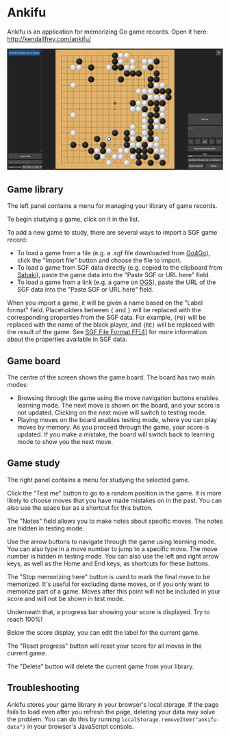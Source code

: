 # Ankifu

Ankifu is an application for memorizing Go game records. Open it here: http://kendallfrey.com/ankifu/

![](ankifu.png)

## Game library

The left panel contains a menu for managing your library of game records.

To begin studying a game, click on it in the list.

To add a new game to study, there are several ways to import a SGF game record:

- To load a game from a file (e.g. a .sgf file downloaded from [Go4Go](https://go4go.net/)), click the "Import file" button and choose the file to import.
- To load a game from SGF data directly (e.g. copied to the clipboard from [Sabaki](https://sabaki.yichuanshen.de/)), paste the game data into the "Paste SGF or URL here" field.
- To load a game from a link (e.g. a game on [OGS](https://online-go.com/)), paste the URL of the SGF data into the "Paste SGF or URL here" field.

When you import a game, it will be given a name based on the "Label format" field. Placeholders between `{` and `}` will be replaced with the corresponding properties from the SGF data. For example, `{PB}` will be replaced with the name of the black player, and `{RE}` will be replaced with the result of the game. See [SGF File Format FF[4]](https://www.red-bean.com/sgf/) for more information about the properties available in SGF data.

## Game board

The centre of the screen shows the game board. The board has two main modes:

- Browsing through the game using the move navigation buttons enables learning mode. The next move is shown on the board, and your score is not updated. Clicking on the next move will switch to testing mode.
- Playing moves on the board enables testing mode, where you can play moves by memory. As you proceed through the game, your score is updated. If you make a mistake, the board will switch back to learning mode to show you the next move.

## Game study

The right panel contains a menu for studying the selected game.

Click the "Test me" button to go to a random position in the game. It is more likely to choose moves that you have made mistakes on in the past. You can also use the space bar as a shortcut for this button.

The "Notes" field allows you to make notes about specific moves. The notes are hidden in testing mode.

Use the arrow buttons to navigate through the game using learning mode. You can also type in a move number to jump to a specific move. The move number is hidden in testing mode. You can also use the left and right arrow keys, as well as the Home and End keys, as shortcuts for these buttons.

The "Stop memorizing here" button is used to mark the final move to be memorized. It's useful for excluding dame moves, or if you only want to memorize part of a game. Moves after this point will not be included in your score and will not be shown in test mode.

Underneath that, a progress bar showing your score is displayed. Try to reach 100%!

Below the score display, you can edit the label for the current game.

The "Reset progress" button will reset your score for all moves in the current game.

The "Delete" button will delete the current game from your library.

## Troubleshooting

Ankifu stores your game library in your browser's local storage. If the page fails to load even after you refresh the page, deleting your data may solve the problem. You can do this by running `localStorage.removeItem("ankifu-data")` in your browser's JavaScript console.